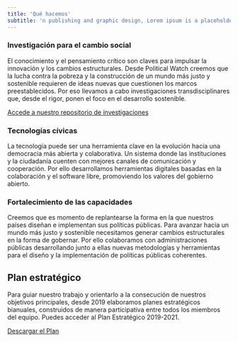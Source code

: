 ```yaml
---
title: 'Qué hacemos'
subtitle: 'n publishing and graphic design, Lorem ipsum is a placeholder text commonly used to demonstrate the visual form of a document or a typeface without relying on meaningful content.'
---
```


<lines-of-work hide-title></lines-of-work>

<md-content>

### Investigación para el cambio social

El conocimiento y el pensamiento crítico son claves para impulsar la innovación y los cambios estructurales. Desde Political Watch creemos que la lucha contra la pobreza y la construcción de un mundo más justo y sostenible requieren de ideas nuevas que cuestionen los marcos preestablecidos. Por eso llevamos a cabo investigaciones transdisciplinares que, desde el rigor, ponen el foco en el desarrollo sostenible.

[Accede a nuestro repositorio de investigaciones](investigaciones)

### Tecnologías cívicas

La tecnología puede ser una herramienta clave en la evolución hacia una democracia más abierta y colaborativa. Un sistema donde las instituciones y la ciudadanía cuenten con mejores canales de comunicación y cooperación. Por ello desarrollamos herramientas digitales basadas en la colaboración y el software libre, promoviendo los valores del gobierno abierto.

### Fortalecimiento de las capacidades

Creemos que es momento de replantearse la forma en la que nuestros países diseñan e implementan sus políticas públicas. Para avanzar hacia un mundo más justo y sostenible necesitamos generar cambios estructurales en la forma de gobernar. Por ello colaboramos con administraciones públicas desarrollando junto a ellas nuevas metodologías y herramientas para el diseño y la implementación de políticas públicas coherentes.

## Plan estratégico

Para guiar nuestro trabajo y orientarlo a la consecución de nuestros objetivos principales, desde 2019 elaboramos planes estratégicos bianuales, construidos de manera participativa entre todos los miembros del equipo. Puedes acceder al Plan Estratégico 2019-2021.

[Descargar el Plan](#)

<md-content>
